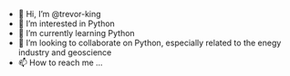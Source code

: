 - 👋 Hi, I’m @trevor-king
- 👀 I’m interested in Python
- 🌱 I’m currently learning Python
- 💞️ I’m looking to collaborate on Python, especially related to the enegy industry and geoscience
- 📫 How to reach me ...

<!---
trevor-king/trevor-king is a ✨ special ✨ repository because its `README.md` (this file) appears on your GitHub profile.
You can click the Preview link to take a look at your changes.
--->
